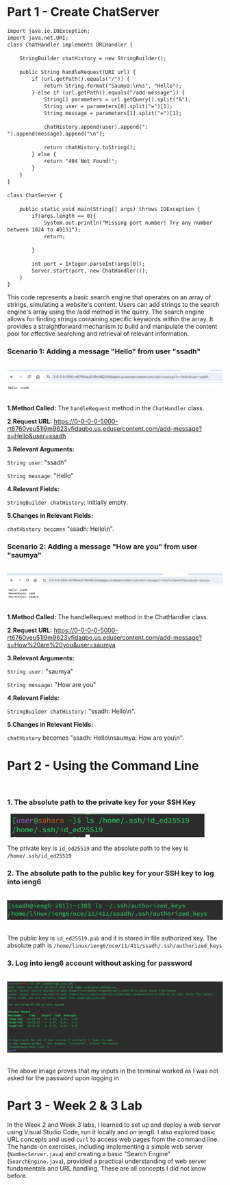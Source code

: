 # Part 1 - Create ChatServer


```
import java.io.IOException;
import java.net.URI;
class ChatHandler implements URLHandler {
    
    StringBuilder chatHistory = new StringBuilder();

    public String handleRequest(URI url) {
        if (url.getPath().equals("/")) {
            return String.format("Saumya:\n%s", "Hello");
        } else if (url.getPath().equals("/add-message")) {
            String[] parameters = url.getQuery().split("&");
            String user = parameters[0].split("=")[1];
            String message = parameters[1].split("=")[1];

            chatHistory.append(user).append(": ").append(message).append("\n");

            return chatHistory.toString();
        } else {
            return "404 Not Found!";
        }
    }
}

class ChatServer {
    
    public static void main(String[] args) throws IOException {
        if(args.length == 0){
            System.out.println("Missing port number! Try any number between 1024 to 49151");
            return;
        
        }

        int port = Integer.parseInt(args[0]);
        Server.start(port, new ChatHandler());
    }
}
```



This code represents a basic search engine that operates on an array of strings, simulating a website's content. 
Users can add strings to the search engine's array using the /add method in the query. 
The search engine allows for finding strings containing specific keywords within the array. 
It provides a straightforward mechanism to build and manipulate the content pool for effective searching and retrieval of relevant information.


### **Scenario 1: Adding a message "Hello" from user "ssadh"**

&nbsp;
![Image](addmessage-hello_ssadh.png)
&nbsp;




**1.Method Called:** The `handleRequest` method in the `ChatHandler` class.

**2.Request URL:** https://0-0-0-0-5000-rt6760veu51l9m9623vfidaqbo.us.edusercontent.com/add-message?s=Hello&user=ssadh

**3.Relevant Arguments:**

`String user`: "ssadh"

`String message`: "Hello"

**4.Relevant Fields:**

`StringBuilder chatHistory`: Initially empty.

**5.Changes in Relevant Fields:**

`chatHistory becomes` "ssadh: Hello\n".




### **Scenario 2: Adding a message "How are you" from user "saumya"** 

&nbsp;
![Image](howareyou_saumya.png)
&nbsp;


**1.Method Called:** The handleRequest method in the ChatHandler class.

**2.Request URL:** https://0-0-0-0-5000-rt6760veu51l9m9623vfidaqbo.us.edusercontent.com/add-message?s=How%20are%20you&user=saumya

**3.Relevant Arguments:**

`String user:` "saumya"

`String message:` "How are you"

**4.Relevant Fields:**

`StringBuilder chatHistory:` "ssadh: Hello\n".

**5.Changes in Relevant Fields:**

`chatHistory` becomes "ssadh: Hello\nsaumya: How are you\n".


# Part 2 - Using the Command Line
&nbsp;

### 1. The absolute path to the private key for your SSH Key

&nbsp;
![Image](privatekeylab2.png)
&nbsp;

The private key is `id_ed25519` and the absolute path to the key is `/home/.ssh/id_ed25519`




### 2. The absolute path to the public key for your SSH key to log into ieng6

&nbsp;
![Image](finalpublickeylab2.png)
&nbsp;

The public key is `id_ed25519.pub` and it is stored in file authorized key. 
The absolute path is `/home/linux/ieng6/oce/11/411/ssadh/.ssh/authorized_keys`



### 3. Log into ieng6 account without asking for password

&nbsp;
![Image](nopasswordlab2.png)
&nbsp;

The above image proves that my inputs in the terminal worked as I was not asked for the password upon logging in 


# Part 3 - Week 2 & 3 Lab 

In the Week 2 and Week 3 labs, I learned to set up and deploy a web server using Visual Studio Code, run it locally and on ieng6. I also explored basic URL concepts and used `curl` to access web pages from the command line. The hands-on exercises, including implementing a simple web server (`NumberServer.java`) and creating a basic "Search Engine" (`SearchEngine.java`), provided a practical understanding of web server fundamentals and URL handling. These are all concepts I did not know before. 
























